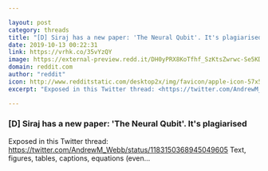 ```yaml
---

layout: post
category: threads
title: "[D] Siraj has a new paper: 'The Neural Qubit'. It's plagiarised"
date: 2019-10-13 00:22:31
link: https://vrhk.co/35vYzQY
image: https://external-preview.redd.it/DH0yPRX8KoTfhf_SzKtsZwrwc-Se5KDZpxgFUzm25B8.jpg?width=140&height=73.2984293194&auto=webp&s=9f62346f3482744f1daf7d994d53ccee3a98aa5d
domain: reddit.com
author: "reddit"
icon: http://www.redditstatic.com/desktop2x/img/favicon/apple-icon-57x57.png
excerpt: "Exposed in this Twitter thread: <https://twitter.com/AndrewM_Webb/status/1183150368945049605> Text, figures, tables, captions, equations (even..."

---
```


### [D] Siraj has a new paper: 'The Neural Qubit'. It's plagiarised

Exposed in this Twitter thread: <https://twitter.com/AndrewM_Webb/status/1183150368945049605> Text, figures, tables, captions, equations (even...